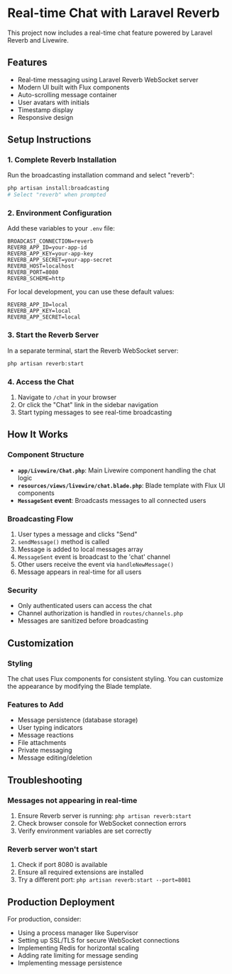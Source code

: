 # Real-time Chat with Laravel Reverb

This project now includes a real-time chat feature powered by Laravel Reverb and Livewire.

## Features

- Real-time messaging using Laravel Reverb WebSocket server
- Modern UI built with Flux components
- Auto-scrolling message container
- User avatars with initials
- Timestamp display
- Responsive design

## Setup Instructions

### 1. Complete Reverb Installation

Run the broadcasting installation command and select "reverb":

```bash
php artisan install:broadcasting
# Select "reverb" when prompted
```

### 2. Environment Configuration

Add these variables to your `.env` file:

```env
BROADCAST_CONNECTION=reverb
REVERB_APP_ID=your-app-id
REVERB_APP_KEY=your-app-key
REVERB_APP_SECRET=your-app-secret
REVERB_HOST=localhost
REVERB_PORT=8080
REVERB_SCHEME=http
```

For local development, you can use these default values:
```env
REVERB_APP_ID=local
REVERB_APP_KEY=local
REVERB_APP_SECRET=local
```

### 3. Start the Reverb Server

In a separate terminal, start the Reverb WebSocket server:

```bash
php artisan reverb:start
```

### 4. Access the Chat

1. Navigate to `/chat` in your browser
2. Or click the "Chat" link in the sidebar navigation
3. Start typing messages to see real-time broadcasting

## How It Works

### Component Structure

- **`app/Livewire/Chat.php`**: Main Livewire component handling the chat logic
- **`resources/views/livewire/chat.blade.php`**: Blade template with Flux UI components
- **`MessageSent` event**: Broadcasts messages to all connected users

### Broadcasting Flow

1. User types a message and clicks "Send"
2. `sendMessage()` method is called
3. Message is added to local messages array
4. `MessageSent` event is broadcast to the 'chat' channel
5. Other users receive the event via `handleNewMessage()`
6. Message appears in real-time for all users

### Security

- Only authenticated users can access the chat
- Channel authorization is handled in `routes/channels.php`
- Messages are sanitized before broadcasting

## Customization

### Styling
The chat uses Flux components for consistent styling. You can customize the appearance by modifying the Blade template.

### Features to Add
- Message persistence (database storage)
- User typing indicators
- Message reactions
- File attachments
- Private messaging
- Message editing/deletion

## Troubleshooting

### Messages not appearing in real-time
1. Ensure Reverb server is running: `php artisan reverb:start`
2. Check browser console for WebSocket connection errors
3. Verify environment variables are set correctly

### Reverb server won't start
1. Check if port 8080 is available
2. Ensure all required extensions are installed
3. Try a different port: `php artisan reverb:start --port=8081`

## Production Deployment

For production, consider:
- Using a process manager like Supervisor
- Setting up SSL/TLS for secure WebSocket connections
- Implementing Redis for horizontal scaling
- Adding rate limiting for message sending
- Implementing message persistence 